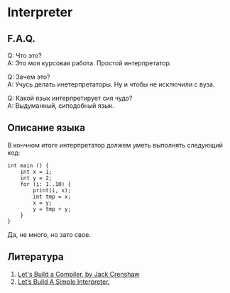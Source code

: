 # Interpreter

## F.A.Q.
Q: Что это?  
A: Это моя курсовая работа. Простой интерпретатор. 

Q: Зачем это?  
A: Учусь делать инетерпретаторы. Ну и чтобы не исключили с вуза.  

Q: Какой язык интерпретирует сия чудо?  
A: Выдуманный, сиподобный язык.

## Описание языка
В кончном итоге интерпретатор должем уметь выполнять следующий код:
``` 
int main () {
    int x = 1;
    int y = 2;
    for (i: 1..10) {
        print(i, x);
        int tmp = x;
        x = y;
        y = tmp + y;
    }
}
```
Да, не много, но зато свое.

## Литература
1. [Let's Build a Compiler, by Jack Crenshaw](https://compilers.iecc.com/crenshaw/)
2. [Let’s Build A Simple Interpreter.](https://ruslanspivak.com/lsbasi-part1/)